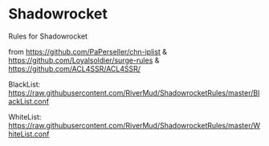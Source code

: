 # Shadowrocket
Rules for Shadowrocket

from 
https://github.com/PaPerseller/chn-iplist
&
https://github.com/Loyalsoldier/surge-rules
&
https://github.com/ACL4SSR/ACL4SSR/

BlackList:
https://raw.githubusercontent.com/RiverMud/ShadowrocketRules/master/BlackList.conf

WhiteList:
https://raw.githubusercontent.com/RiverMud/ShadowrocketRules/master/WhiteList.conf
